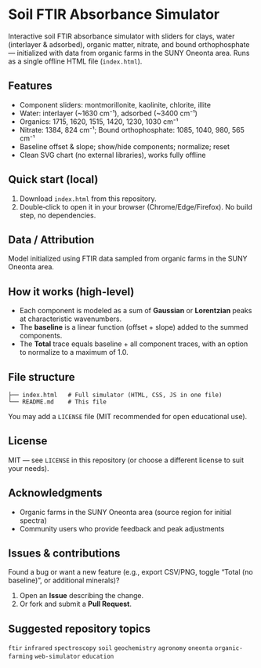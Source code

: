 # Soil FTIR Absorbance Simulator

Interactive soil FTIR absorbance simulator with sliders for clays, water (interlayer & adsorbed), organic matter, nitrate, and bound orthophosphate — initialized with data from organic farms in the SUNY Oneonta area. Runs as a single offline HTML file (`index.html`).

## Features

- Component sliders: montmorillonite, kaolinite, chlorite, illite
- Water: interlayer (\~1630 cm⁻¹), adsorbed (\~3400 cm⁻¹)
- Organics: 1715, 1620, 1515, 1420, 1230, 1030 cm⁻¹
- Nitrate: 1384, 824 cm⁻¹; Bound orthophosphate: 1085, 1040, 980, 565 cm⁻¹
- Baseline offset & slope; show/hide components; normalize; reset
- Clean SVG chart (no external libraries), works fully offline

## Quick start (local)

1. Download `index.html` from this repository.
2. Double‑click to open it in your browser (Chrome/Edge/Firefox). No build step, no dependencies.


## Data / Attribution

Model initialized using FTIR data sampled from organic farms in the SUNY Oneonta area.

## How it works (high‑level)

- Each component is modeled as a sum of **Gaussian** or **Lorentzian** peaks at characteristic wavenumbers.
- The **baseline** is a linear function (offset + slope) added to the summed components.
- The **Total** trace equals baseline + all component traces, with an option to normalize to a maximum of 1.0.

## File structure

```
├── index.html   # Full simulator (HTML, CSS, JS in one file)
└── README.md    # This file
```

You may add a `LICENSE` file (MIT recommended for open educational use).

## License

MIT — see `LICENSE` in this repository (or choose a different license to suit your needs).

## Acknowledgments

- Organic farms in the SUNY Oneonta area (source region for initial spectra)
- Community users who provide feedback and peak adjustments

## Issues & contributions

Found a bug or want a new feature (e.g., export CSV/PNG, toggle “Total (no baseline)”, or additional minerals)?

1. Open an **Issue** describing the change.
2. Or fork and submit a **Pull Request**.

## Suggested repository topics

`ftir` `infrared` `spectroscopy` `soil` `geochemistry` `agronomy` `oneonta` `organic-farming` `web-simulator` `education`

